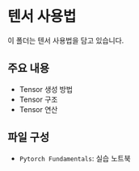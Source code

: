 # 텐서 사용법

이 폴더는 텐서 사용법을 담고 있습니다.

## 주요 내용
- Tensor 생성 방법
- Tensor 구조
- Tensor 연산

## 파일 구성
- `Pytorch Fundamentals`: 실습 노트북